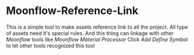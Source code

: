 # Moonflow-Reference-Link

This is a simple tool to make assets reference link to all the project. All type of assets need it's special rules.
And this thing can linkage with other _Moonflow_ tools like _Moonflow Material Processor_
Click _Add Define Symbol_ to let other tools recognized this tool
